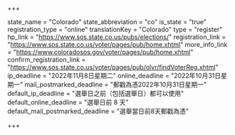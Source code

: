 +++

state_name = "Colorado"
state_abbreviation = "co"
is_state = "true"
registration_type = "online"
translationKey = "Colorado"
type = "register"
hp_link = "https://www.sos.state.co.us/pubs/elections/"
registration_link = "https://www.sos.state.co.us/voter/pages/pub/home.xhtml"
more_info_link = "https://www.coloradosos.gov/voter/pages/pub/home.xhtml"
confirm_registration_link = "https://www.sos.state.co.us/voter/pages/pub/olvr/findVoterReg.xhtml"
ip_deadline = "2022年11月8日星期二"
online_deadline = "2022年10月31日星期一"
mail_postmarked_deadline = "郵戳為憑2022年10月31日星期一"
default_ip_deadline = "選舉日之前（包括選舉日）都可以使用"
default_online_deadline = "選舉日前 8 天"
default_mail_postmarked_deadline = "選舉當日前8天郵戳為憑"

+++
